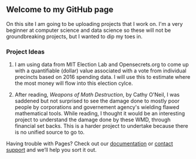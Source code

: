 ## Welcome to my GitHub page

On this site I am going to be uploading projects that I work on.  I'm a very beginner at computer science and data science so these will not be groundbreaking projects, but I wanted to dip my toes in.

### Project Ideas

1. I am using data from MIT Election Lab and Opensecrets.org to come up with a quantifiable (dollar) value associated with a vote from individual precincts based on 2016 spending data.  I will use this to estimate where the most money will flow into this election cylce.

2. After reading, _Weapons of Math Destruction_, by Cathy O'Neil, I was saddened but not surprised to see the damage done to mostly poor people by corporations and governement agency's wielding flawed mathematical tools.  While reading, I thought it would be an interesting project to understand the damage done by these WMD, through financial set backs.  This is a harder project to undertake because there is no unified source to go to.

Having trouble with Pages? Check out our [documentation](https://help.github.com/categories/github-pages-basics/) or [contact support](https://github.com/contact) and we’ll help you sort it out.
